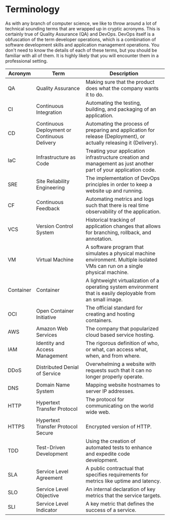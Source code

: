 # Terminology

As with any branch of computer science, we like to throw around a lot of technical sounding terms that are wrapped up in cryptic acronyms. This is certainly true of Quality Assurance (QA) and DevOps. DevOps itself is a obfuscation of the term developer operations, which is a combination of software development skills and application management operations. You don't need to know the details of each of these terms, but you should be familiar with all of them. It is highly likely that you will encounter them in a professional setting.

| Acronym   | Term                                         | Description                                                                                                                   |
| --------- | -------------------------------------------- | ----------------------------------------------------------------------------------------------------------------------------- |
| QA        | Quality Assurance                            | Making sure that the product does what the company wants it to do.                                                            |
| CI        | Continuous Integration                       | Automating the testing, building, and packaging of an application.                                                            |
| CD        | Continuous Deployment or Continuous Delivery | Automating the process of preparing and application for release (Deployment), or actually releasing it (Delivery).            |
| IaC       | Infrastructure as Code                       | Treating your application infrastructure creation and management as just another part of your application code.               |
| SRE       | Site Reliability Engineering                 | The implementation of DevOps principles in order to keep a website up and running.                                            |
| CF        | Continuous Feedback                          | Automating metrics and logs such that there is real time observability of the application.                                    |
| VCS       | Version Control System                       | Historical tracking of application changes that allows for branching, rollback, and annotation.                               |
| VM        | Virtual Machine                              | A software program that simulates a physical machine environment. Multiple isolated VMs can run on a single physical machine. |
| Container | Container                                    | A lightweight virtualization of a operating system environment that is easily deployable from an small image.                 |
| OCI       | Open Container Initiative                    | The official standard for creating and hosting containers.                                                                    |
| AWS       | Amazon Web Services                          | The company that popularized cloud based service hosting.                                                                     |
| IAM       | Identity and Access Management               | The rigorous definition of who, or what, can access what, when, and from where.                                               |
| DDoS      | Distributed Denial of Service                | Overwhelming a website with requests such that it can no longer properly operate.                                             |
| DNS       | Domain Name System                           | Mapping website hostnames to server IP addresses.                                                                             |
| HTTP      | Hypertext Transfer Protocol                  | The protocol for communicating on the world wide web.                                                                         |
| HTTPS     | Hypertext Transfer Protocol Secure           | Encrypted version of HTTP.                                                                                                    |
| TDD       | Test-Driven Development                      | Using the creation of automated tests to enhance and expedite code development.                                               |
| SLA       | Service Level Agreement                      | A public contractual that specifies requirements for metrics like uptime and latency.                                         |
| SLO       | Service Level Objective                      | An internal declaration of key metrics that the service targets.                                                              |
| SLI       | Service Level Indicator                      | A key metric that defines the success of a service.                                                                           |
